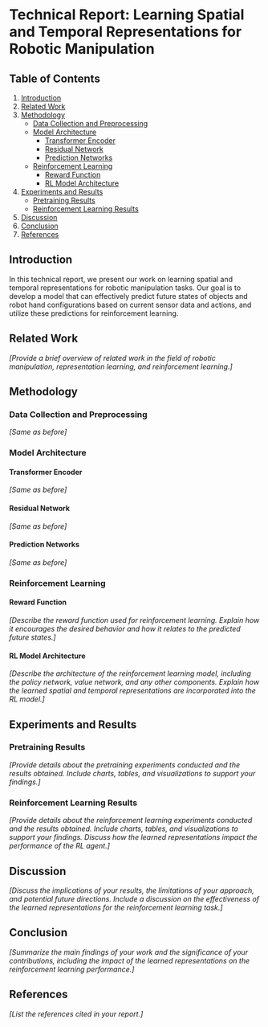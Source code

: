 # Technical Report: Learning Spatial and Temporal Representations for Robotic Manipulation

## Table of Contents
1. [Introduction](#introduction)
2. [Related Work](#related-work)
3. [Methodology](#methodology)
   - [Data Collection and Preprocessing](#data-collection-and-preprocessing)
   - [Model Architecture](#model-architecture)
     - [Transformer Encoder](#transformer-encoder)
     - [Residual Network](#residual-network)
     - [Prediction Networks](#prediction-networks)
   - [Reinforcement Learning](#reinforcement-learning)
     - [Reward Function](#reward-function)
     - [RL Model Architecture](#rl-model-architecture)
4. [Experiments and Results](#experiments-and-results)
   - [Pretraining Results](#pretraining-results)
   - [Reinforcement Learning Results](#reinforcement-learning-results)
5. [Discussion](#discussion)
6. [Conclusion](#conclusion)
7. [References](#references)

## Introduction
In this technical report, we present our work on learning spatial and temporal representations for robotic manipulation tasks. Our goal is to develop a model that can effectively predict future states of objects and robot hand configurations based on current sensor data and actions, and utilize these predictions for reinforcement learning.

## Related Work
*[Provide a brief overview of related work in the field of robotic manipulation, representation learning, and reinforcement learning.]*

## Methodology

### Data Collection and Preprocessing
*[Same as before]*

### Model Architecture

#### Transformer Encoder
*[Same as before]*

#### Residual Network
*[Same as before]*

#### Prediction Networks
*[Same as before]*

### Reinforcement Learning

#### Reward Function
*[Describe the reward function used for reinforcement learning. Explain how it encourages the desired behavior and how it relates to the predicted future states.]*

#### RL Model Architecture
*[Describe the architecture of the reinforcement learning model, including the policy network, value network, and any other components. Explain how the learned spatial and temporal representations are incorporated into the RL model.]*

## Experiments and Results

### Pretraining Results
*[Provide details about the pretraining experiments conducted and the results obtained. Include charts, tables, and visualizations to support your findings.]*

### Reinforcement Learning Results
*[Provide details about the reinforcement learning experiments conducted and the results obtained. Include charts, tables, and visualizations to support your findings. Discuss how the learned representations impact the performance of the RL agent.]*

## Discussion
*[Discuss the implications of your results, the limitations of your approach, and potential future directions. Include a discussion on the effectiveness of the learned representations for the reinforcement learning task.]*

## Conclusion
*[Summarize the main findings of your work and the significance of your contributions, including the impact of the learned representations on the reinforcement learning performance.]*

## References
*[List the references cited in your report.]*